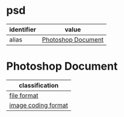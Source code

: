 # psd

| identifier     | value
| -------------- | -----
| alias          | [Photoshop Document](#photoshop-document)

# Photoshop Document
| classification
| --------------
| [file format](file.md)
| [image coding format](image.md)
